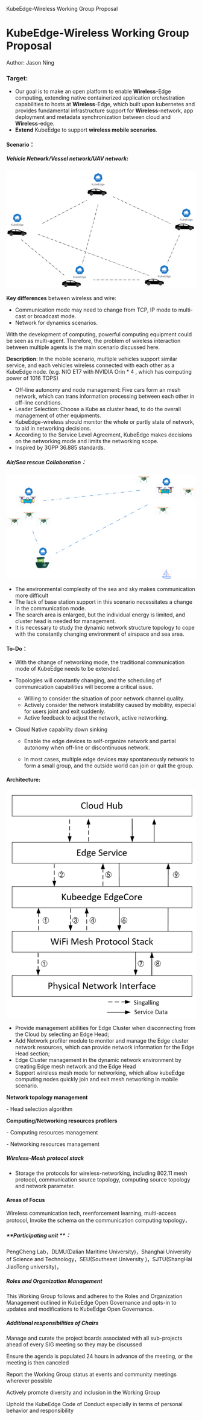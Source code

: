 KubeEdge-Wireless Working Group Proposal

# KubeEdge-Wireless Working Group Proposal

Author: Jason Ning

### **Target:** 

- Our goal is to make an open platform to enable **Wireless**-Edge computing, extending native containerized application orchestration capabilities to hosts at **Wireless**-Edge, which built upon kubernetes and provides fundamental infrastructure support for **Wireless**-network, app deployment and metadata synchronization between cloud and **Wireless**-edge.
- **Extend** KubeEdge to support **wireless mobile scenarios**.

#### Scenario：

##### 	Vehicle Network/Vessel network/UAV network:

![](./JPG/image-20210203172851933.png)


**Key differences** between wireless and wire:  

- Communication mode may need to change from TCP, IP mode to multi-cast or broadcast mode.
- Network for dynamics scenarios.  

With the development of computing, powerful computing equipment could be seen as multi-agent. Therefore, the  problem of wireless interaction between multiple agents is the main scenario discussed here. 

**Description**:  In the mobile scenario, multiple vehicles support similar service, and each vehicles wireless connected with each other as a KubeEdge node. (e.g. NIO ET7 with NVIDIA Orin * 4 , which has computing power of 1016 TOPS)

- Off-line autonomy and node management: Five cars form an mesh network, which can trans information processing between each other in off-line conditions.
- Leader Selection: Choose a Kube as cluster head, to do the overall management of other equipments.
- KubeEdge-wireless should monitor the whole or partly state of network, to aid in networking decisions.
- According to the Service Level Agreement, KubeEdge makes decisions on the networking mode and limits the networking scope.
- Inspired by 3GPP 36.885 standards.

##### **Air/Sea rescue Collaboration：**

![](./JPG/Kube-Wireless流程图-海洋搜救.png)

- The environmental complexity of the sea and sky makes communication more difficult
- The lack of base station support in this scenario necessitates a change in the communication mode.
- The search area is enlarged, but the individual energy is limited, and cluster head is needed for management.
- It is necessary to study the dynamic network structure topology to cope with the constantly changing environment of airspace and sea area.





#### To-Do：

- With the change of networking mode, the traditional communication mode of KubeEdge needs to be extended.

- Topologies will constantly changing, and the scheduling of communication capabilities will become a critical issue.

  - Willing to consider the situation of poor network channel quality.
  - Actively consider the network instability caused by mobility, especial for users joint and exit suddenly.
  - Active feedback to adjust the network, active networking.
- Cloud Native capability down sinking

  - Enable the edge devices to self-organize network and partial autonomy when off-line or discontinuous network. 

  - In most cases, multiple edge devices may spontaneously network to form a small group, and the outside world can join or quit the group.



#### Architecture:

![](./JPG/image-20210131223645659.png)

- Provide management abilities for Edge Cluster when disconnecting from the Cloud by selecting an Edge Head; 
- Add Network profiler module to monitor and manage the Edge cluster network resources, which can provide network information for the Edge Head section;
- Edge Cluster management in the dynamic network environment by creating Edge mesh network and the Edge Head
- Support wireless mesh mode for networking, which allow kubeEdge computing nodes quickly  join and exit mesh networking in mobile scenario.

**Network topology management** 

\-    Head selection algorithm

**Computing/Networking resources profilers** 

\-    Computing resources management 

\-    Networking resources management

##### Wireless-Mesh protocol stack

-  Storage the protocols for wireless-networking, including 802.11 mesh protocol, communication source topology, computing source topology and network parameter.

#### **Areas of Focus**

   Wireless communication tech, reenforcement learning, multi-access protocol, Invoke the schema on the communication computing topology，

##### **Participating unit **：

PengCheng Lab，DLMU(Dalian Maritime University)，Shanghai University of Science and Technology，SEU(Southeast University )，SJTU(ShangHai JiaoTong university)，

##### **Roles and Organization Management**

This Working Group follows and adheres to the Roles and Organization Management outlined in KubeEdge Open Governance and opts-in to updates and modifications to KubeEdge Open Governance.

##### **Additional responsibilities of Chairs**

Manage and curate the project boards associated with all sub-projects ahead of every SIG meeting so they may be discussed

Ensure the agenda is populated 24 hours in advance of the meeting, or the meeting is then canceled

Report the Working Group status at events and community meetings wherever possible

Actively promote diversity and inclusion in the Working Group

Uphold the KubeEdge Code of Conduct especially in terms of personal behavior and responsibility

 
